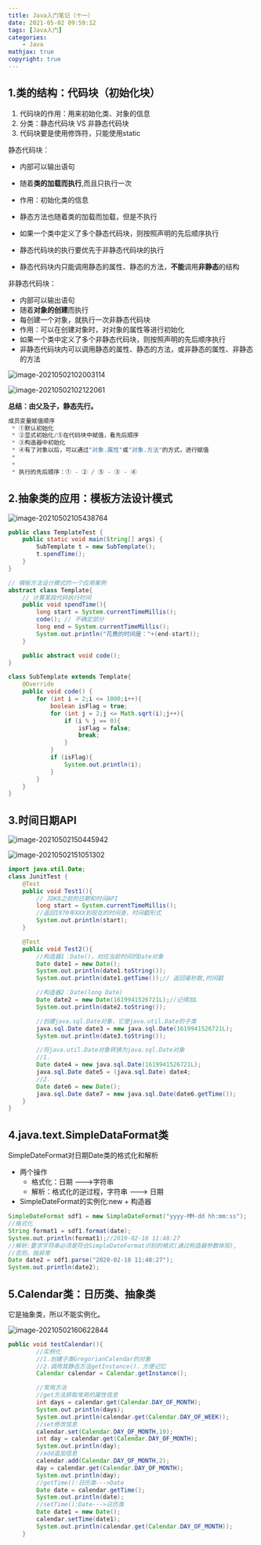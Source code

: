 ```yaml
---
title: Java入门笔记（十一）
date: 2021-05-02 09:59:12
tags: [Java入门]
categories: 
	- Java
mathjax: true
copyright: true
---
```


## 1.类的结构：代码块（初始化块）

1. 代码块的作用：用来初始化类、对象的信息
2. 分类：静态代码块 VS 非静态代码块
3. 代码块要是使用修饰符，只能使用static

<!--more-->

静态代码块：

- 内部可以输出语句

- 随着**类的加载而执行**,而且只执行一次
- 作用：初始化类的信息

- 静态方法也随着类的加载而加载，但是不执行

- 如果一个类中定义了多个静态代码块，则按照声明的先后顺序执行
- 静态代码块的执行要优先于非静态代码块的执行
- 静态代码块内只能调用静态的属性、静态的方法，**不能**调用**非静态**的结构

非静态代码块：

- 内部可以输出语句
- 随着**对象的创建**而执行
- 每创建一个对象，就执行一次非静态代码块
- 作用：可以在创建对象时，对对象的属性等进行初始化
- 如果一个类中定义了多个非静态代码块，则按照声明的先后顺序执行
- 非静态代码块内可以调用静态的属性、静态的方法，或非静态的属性、非静态的方法

![image-20210502102003114](Java入门笔记（十一）/image-20210502102003114.png)

![image-20210502102122061](Java入门笔记（十一）/image-20210502102122061.png)

**总结：由父及子，静态先行。**

```Java
成员变量赋值顺序
 * ①默认初始化
 * ②显式初始化/⑤在代码块中赋值，看先后顺序
 * ③构造器中初始化
 * ④有了对象以后，可以通过"对象.属性"或"对象.方法"的方式，进行赋值
 * 
 * 
 * 执行的先后顺序：① - ② / ⑤ - ③ - ④
```

## 2.抽象类的应用：模板方法设计模式

![image-20210502105438764](Java入门笔记（十一）/image-20210502105438764.png)

```Java
public class TemplateTest {
    public static void main(String[] args) {
        SubTemplate t = new SubTemplate();
        t.spendTime();
    }
}

// 模板方法设计模式的一个应用案例
abstract class Template{
    // 计算某段代码执行时间
    public void spendTime(){
        long start = System.currentTimeMillis();
        code(); // 不确定部分
        long end = System.currentTimeMillis();
        System.out.println("花费的时间是："+(end-start));
    }

    public abstract void code();
}

class SubTemplate extends Template{
    @Override
    public void code() {
        for (int i = 2;i <= 1000;i++){
            boolean isFlag = true;
            for (int j = 2;j <= Math.sqrt(i);j++){
                if (i % j == 0){
                    isFlag = false;
                    break;
                }
            }
            if (isFlag){
                System.out.println(i);
            }
        }
    }
}
```

## 3.时间日期API

![image-20210502150445942](Java入门笔记（十一）/image-20210502150445942.png)

![image-20210502151051302](Java入门笔记（十一）/image-20210502151051302.png)

```Java
import java.util.Date;
class JunitTest {
    @Test
    public void Test1(){
        // JDK8之前的日期和时间API
        long start = System.currentTimeMillis();
        //返回1970年XXX到现在的时间差，时间戳形式
        System.out.println(start);
    }

    @Test
    public void Test2(){
        //构造器1：Date()，对应当前时间的Date对象
        Date date1 = new Date();
        System.out.println(date1.toString());
        System.out.println(date1.getTime());// 返回毫秒数,时间戳

        //构造器2：Date(long Date)
        Date date2 = new Date(1619941526721L);//记得加L
        System.out.println(date2.toString());

        //创建java.sql.Date对象，它是java.util.Date的子类
        java.sql.Date date3 = new java.sql.Date(1619941526721L);
        System.out.println(date3.toString());

        //将java.util.Date对象转换为java.sql.Date对象
        //1.
        Date date4 = new java.sql.Date(1619941526721L);
        java.sql.Date date5 = (java.sql.Date) date4;
        //2.
        Date date6 = new Date();
        java.sql.Date date7 = new java.sql.Date(date6.getTime());
    }
}
```

## 4.java.text.SimpleDataFormat类

SimpleDateFormat对日期Date类的格式化和解析

- 两个操作
  - 格式化：日期 --->字符串
  - 解析：格式化的逆过程，字符串 ---> 日期
- SimpleDateFormat的实例化:new + 构造器

```Java
SimpleDateFormat sdf1 = new SimpleDateFormat("yyyy-MM-dd hh:mm:ss");
//格式化
String format1 = sdf1.format(date);
System.out.println(format1);//2019-02-18 11:48:27
//解析:要求字符串必须是符合SimpleDateFormat识别的格式(通过构造器参数体现),
//否则，抛异常
Date date2 = sdf1.parse("2020-02-18 11:48:27");
System.out.println(date2);
```

## 5.Calendar类：日历类、抽象类

它是抽象类，所以不能实例化。

![image-20210502160622844](Java入门笔记（十一）/image-20210502160622844.png)

```Java
public void testCalendar(){
        //实例化
        //1.创建子类GregorianCalendar的对象
        //2.调用其静态方法getInstance()，方便记忆
        Calendar calendar = Calendar.getInstance();

        //常用方法
        //get方法获取常用的属性信息
        int days = calendar.get(Calendar.DAY_OF_MONTH);
        System.out.println(days);
        System.out.println(calendar.get(Calendar.DAY_OF_WEEK));
        //set修改信息
        calendar.set(Calendar.DAY_OF_MONTH,19);
        int day = calendar.get(Calendar.DAY_OF_MONTH);
        System.out.println(day);
        //add追加信息
        calendar.add(Calendar.DAY_OF_MONTH,2);
        day = calendar.get(Calendar.DAY_OF_MONTH);
        System.out.println(day);
        //getTime():日历类--->Date
        Date date = calendar.getTime();
        System.out.println(date);
        //setTime():Date--->日历类
        Date date1 = new Date();
        calendar.setTime(date1);
        System.out.println(calendar.get(Calendar.DAY_OF_MONTH));
    }
```

